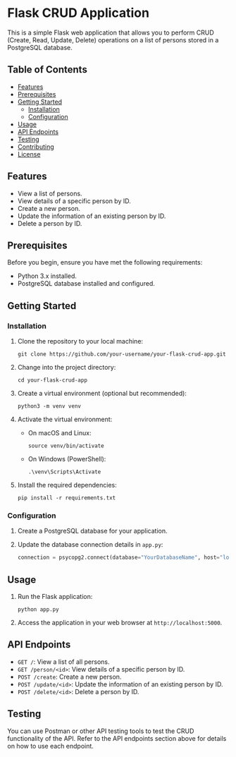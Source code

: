 # Flask CRUD Application

This is a simple Flask web application that allows you to perform CRUD (Create, Read, Update, Delete) operations on a list of persons stored in a PostgreSQL database.

## Table of Contents

- [Features](#features)
- [Prerequisites](#prerequisites)
- [Getting Started](#getting-started)
  - [Installation](#installation)
  - [Configuration](#configuration)
- [Usage](#usage)
- [API Endpoints](#api-endpoints)
- [Testing](#testing)
- [Contributing](#contributing)
- [License](#license)

## Features

- View a list of persons.
- View details of a specific person by ID.
- Create a new person.
- Update the information of an existing person by ID.
- Delete a person by ID.

## Prerequisites

Before you begin, ensure you have met the following requirements:

- Python 3.x installed.
- PostgreSQL database installed and configured.

## Getting Started

### Installation

1. Clone the repository to your local machine:

   ```shell
   git clone https://github.com/your-username/your-flask-crud-app.git
   ```

2. Change into the project directory:

   ```shell
   cd your-flask-crud-app
   ```

3. Create a virtual environment (optional but recommended):

   ```shell
   python3 -m venv venv
   ```

4. Activate the virtual environment:

   - On macOS and Linux:

     ```shell
     source venv/bin/activate
     ```

   - On Windows (PowerShell):

     ```shell
     .\venv\Scripts\Activate
     ```

5. Install the required dependencies:

   ```shell
   pip install -r requirements.txt
   ```

### Configuration

1. Create a PostgreSQL database for your application.

2. Update the database connection details in `app.py`:

   ```python
   connection = psycopg2.connect(database="YourDatabaseName", host="localhost", user="YourUsername", password="YourPassword")
   ```

## Usage

1. Run the Flask application:

   ```shell
   python app.py
   ```

2. Access the application in your web browser at `http://localhost:5000`.

## API Endpoints

- `GET /`: View a list of all persons.
- `GET /person/<id>`: View details of a specific person by ID.
- `POST /create`: Create a new person.
- `POST /update/<id>`: Update the information of an existing person by ID.
- `POST /delete/<id>`: Delete a person by ID.

## Testing

You can use Postman or other API testing tools to test the CRUD functionality of the API. Refer to the API endpoints section above for details on how to use each endpoint.
